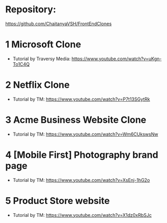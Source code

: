 # Repository: 
https://github.com/ChaitanyaVSH/FrontEndClones

# 1 Microsoft Clone
* Tutorial by Traversy Media: https://www.youtube.com/watch?v=uKgn-To1C4Q

# 2 Netflix Clone
* Tutorial by TM: https://www.youtube.com/watch?v=P7t13SGytRk

# 3 Acme Business Website Clone
* Tutorial by TM: https://www.youtube.com/watch?v=Wm6CUkswsNw

# 4 [Mobile First] Photography brand page
* Tutorial by TM: https://www.youtube.com/watch?v=XsEnj-1hG2o

# 5 Product Store website
* Tutorial by TM: https://www.youtube.com/watch?v=X1dz0xRbSJc